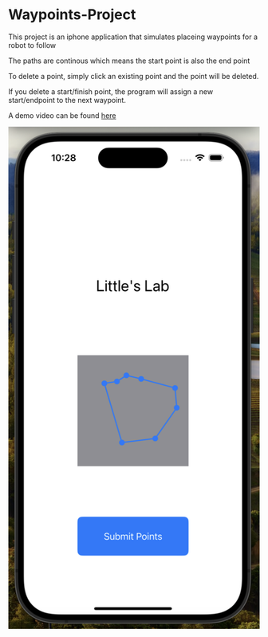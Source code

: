 # Waypoints-Project

This project is an iphone application that simulates placeing waypoints for a robot to follow

The paths are continous which means the start point is also the end point

To delete a point, simply click an existing point and the point will be deleted.

If you delete a start/finish point, the program will assign a new start/endpoint to the next waypoint.

A demo video can be found [here](https://drive.google.com/file/d/1ljYGHyY6fW9qdr2pXhv2zUHFwx_UMG52/view?usp=sharing)

![homeImage](HomeImage.png)



